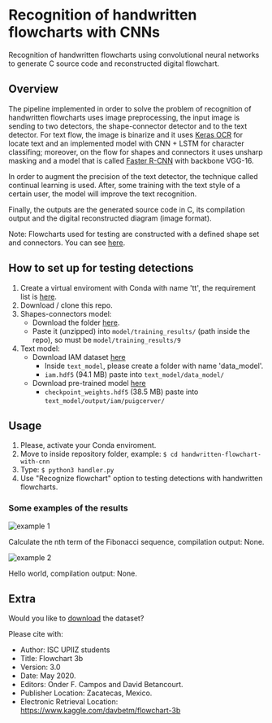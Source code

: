 # Recognition of handwritten flowcharts with CNNs
Recognition of handwritten flowcharts using convolutional neural networks to generate C source code and reconstructed digital flowchart.

## Overview
The pipeline implemented in order to solve the problem of recognition of handwritten flowcharts uses image preprocessing, the input image is sending to two detectors, the shape-connector detector and to the text detector. For text flow, the image is binarize and it uses [Keras OCR](https://pypi.org/project/keras-ocr/) for locate text and an implemented model with CNN + LSTM for character classifing; moreover, on the flow for shapes and connectors it uses unsharp masking and a model that is called [Faster R-CNN](https://arxiv.org/abs/1506.01497) with backbone VGG-16. 

In order to augment the precision of the text detector, the technique called continual learning is used. After, some training with the text style of a certain user, the model will improve the text recognition.

Finally, the outputs are the generated source code in C, its compilation output and the digital reconstructed diagram (image format).

Note: Flowcharts used for testing are constructed with a defined shape set and connectors. You can see [here](https://github.com/dbetm/handwritten-flowchart-with-cnn/tree/master/model/set_shapes.png).

## How to set up for testing detections
1. Create a virtual enviroment with Conda with name 'tt', the requirement list is [here](https://github.com/dbetm/handwritten-flowchart-with-cnn/blob/master/requirements.txt).
2. Download / clone this repo.
3. Shapes-connectors model:
    - Download the folder [here](https://drive.google.com/drive/folders/1Pax_lIypAP5qYj-oDi1fFL0COUnjLe0l?usp=sharing).
    - Paste it (unzipped) into `model/training_results/` (path inside the repo), so must be `model/training_results/9`
4. Text model:
    - Download IAM dataset [here](https://drive.google.com/file/d/1gOb-bL52leremC7_OTN-qcpcwWW0ut3d/view?usp=sharing)
        - Inside `text_model`, please create a folder with name 'data_model'.
        - `iam.hdf5` (94.1 MB) paste into `text_model/data_model/`
    - Download pre-trained model [here](https://drive.google.com/file/d/1JikohW11j74PhV-FhtvTY7XorLCFUWhN/view?usp=sharing)
        - `checkpoint_weights.hdf5` (38.5 MB) paste into `text_model/output/iam/puigcerver/`

## Usage
1. Please, activate your Conda enviroment. 
2. Move to inside repository folder, example: `$ cd handwritten-flowchart-with-cnn`
3. Type: ```$ python3 handler.py ```
4. Use "Recognize flowchart" option to testing detections with handwritten flowcharts.

### Some examples of the results
![example 1](https://github.com/dbetm/handwritten-flowchart-with-cnn/blob/master/Images/some_results/fibo.png "Fibonacci sequence")

Calculate the nth term of the Fibonacci sequence, compilation output: None.

![example 2](https://github.com/dbetm/handwritten-flowchart-with-cnn/blob/master/Images/some_results/hello_world.png "Hello world")

Hello world, compilation output: None.

## Extra
Would you like to [download](https://www.kaggle.com/davbetm/flowchart-3b) the dataset? 

Please cite with:

- Author: ISC UPIIZ students
- Title: Flowchart 3b
- Version: 3.0
- Date: May 2020.
- Editors: Onder F. Campos and David Betancourt.
- Publisher Location: Zacatecas, Mexico.
- Electronic Retrieval Location: https://www.kaggle.com/davbetm/flowchart-3b




